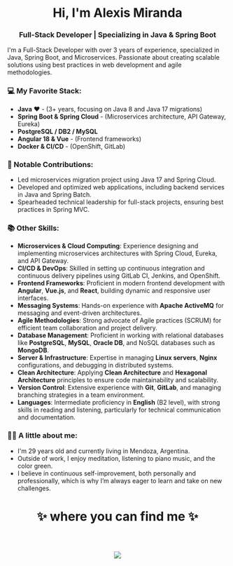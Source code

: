 <h1 align="center"> Hi, I'm Alexis Miranda </h1>
<h3 align="center">Full-Stack Developer | Specializing in Java & Spring Boot</h3>
I'm a Full-Stack Developer with over 3 years of experience, specialized in Java, Spring Boot, and Microservices. Passionate about creating scalable solutions using best practices in web development and agile methodologies.

### 💻 My Favorite Stack:
- **Java** ❤️ - (3+ years, focusing on Java 8 and Java 17 migrations)
- **Spring Boot & Spring Cloud** - (Microservices architecture, API Gateway, Eureka)
- **PostgreSQL / DB2 / MySQL**
- **Angular 18 & Vue** - (Frontend frameworks)
- **Docker & CI/CD** - (OpenShift, GitLab)

### 🚀 Notable Contributions:
- Led microservices migration project using Java 17 and Spring Cloud.
- Developed and optimized web applications, including backend services in Java and Spring Batch.
- Spearheaded technical leadership for full-stack projects, ensuring best practices in Spring MVC.

### 📚 Other Skills:
- **Microservices & Cloud Computing**: Experience designing and implementing microservices architectures with Spring Cloud, Eureka, and API Gateway.
- **CI/CD & DevOps**: Skilled in setting up continuous integration and continuous delivery pipelines using GitLab CI, Jenkins, and OpenShift.
- **Frontend Frameworks**: Proficient in modern frontend development with **Angular**, **Vue.js**, and **React**, building dynamic and responsive user interfaces.
- **Messaging Systems**: Hands-on experience with **Apache ActiveMQ** for messaging and event-driven architectures.
- **Agile Methodologies**: Strong advocate of Agile practices (SCRUM) for efficient team collaboration and project delivery.
- **Database Management**: Proficient in working with relational databases like **PostgreSQL**, **MySQL**, **Oracle DB**, and NoSQL databases such as **MongoDB**.
- **Server & Infrastructure**: Expertise in managing **Linux servers**, **Nginx** configurations, and debugging in distributed systems.
- **Clean Architecture**: Applying **Clean Architecture** and **Hexagonal Architecture** principles to ensure code maintainability and scalability.
- **Version Control**: Extensive experience with **Git**, **GitLab**, and managing branching strategies in a team environment.
- **Languages**: Intermediate proficiency in **English** (B2 level), with strong skills in reading and listening, particularly for technical communication and documentation.

### 👨‍💻 A little about me:
- I'm 29 years old and currently living in Mendoza, Argentina.
- Outside of work, I enjoy meditation, listening to piano music, and the color green.
- I believe in continuous self-improvement, both personally and professionally, which is why I’m always eager to learn and take on new challenges.

<h1 align="center">
✨ where you can find me ✨
  
  <p align="center">
    <br/>
    <a href="https://www.linkedin.com/in/alexis-exequiel-miranda/">
      <img src="https://img.shields.io/badge/linkedin-Alexis_Miranda-blue">
    </a>
  </p>
</h1>





